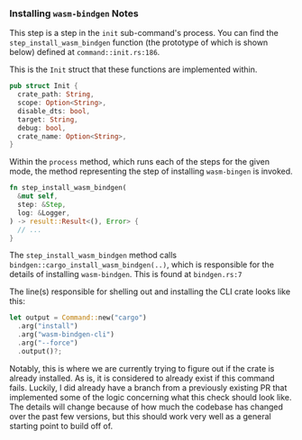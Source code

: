 ### Installing `wasm-bindgen` Notes

This step is a step in the `init` sub-command's process. You can find the
`step_install_wasm_bindgen` function (the prototype of which is shown below)
defined at `command::init.rs:186`.

This is the `Init` struct that these functions are implemented within.

```rust
pub struct Init {
  crate_path: String,
  scope: Option<String>,
  disable_dts: bool,
  target: String,
  debug: bool,
  crate_name: Option<String>,
}
```

Within the `process` method, which runs each of the steps for the given mode,
the method representing the step of installing `wasm-bingen` is invoked.

```rust
fn step_install_wasm_bindgen(
  &mut self,
  step: &Step,
  log: &Logger,
) -> result::Result<(), Error> {
  // ...
}
```

The `step_install_wasm_bindgen` method calls
`bindgen::cargo_install_wasm_bindgen(..)`, which is responsible for the details
of installing `wasm-bindgen`. This is found at `bindgen.rs:7`

The line(s) responsible for shelling out and installing the CLI crate looks
like this:

```rust
let output = Command::new("cargo")
  .arg("install")
  .arg("wasm-bindgen-cli")
  .arg("--force")
  .output()?;
```

Notably, this is where we are currently trying to figure out if the crate
is already installed. As is, it is considered to already exist if this
command fails. Luckily, I did already have a branch from a previously existing
PR that implemented some of the logic concerning what this check should look
like. The details will change because of how much the codebase has changed
over the past few versions, but this should work very well as a general
starting point to build off of.

